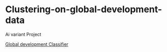 # Clustering-on-global-development-data
Ai variant Project

[Global development Classifier](https://rohithchallam-clustering-on-global-deve-model-deployment-lydhjj.streamlit.app/)
